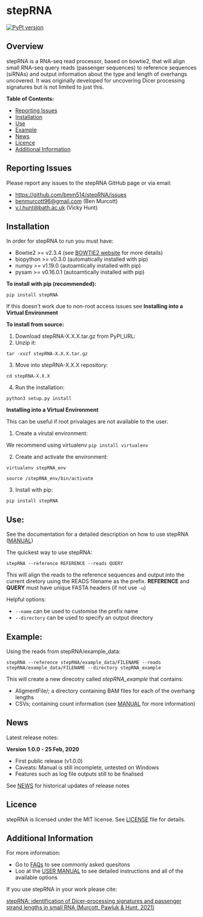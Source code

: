 # stepRNA
[![PyPI version](https://badge.fury.io/py/stepRNA.svg)](https://badge.fury.io/py/stepRNA)
## Overview

stepRNA is a RNA-seq read processor, based on bowtie2, that will align small RNA-seq query reads (passenger sequences) to reference sequences (siRNAs) and output information about the type and length of overhangs uncovered. It was originally developed for uncovering Dicer processing signatures but is not limited to just this.

**Table of Contents:**
- [Reporting Issues](#Reporting-Issues)
- [Installation](#Installation)
- [Use](#Use)
- [Example](#Example)
- [News](#News)
- [Licence](#Licence)
- [Additional Information](#Additional-Information)

## Reporting Issues

Please report any issues to the stepRNA GitHub page or via email:
- https://github.com/bmm514/stepRNA/issues
- benmurcott96@gmail.com (Ben Murcott)
- v.l.hunt@bath.ac.uk (Vicky Hunt)

## Installation

In order for stepRNA to run you must have:
- Bowtie2 >= v2.3.4 (see [BOWTIE2 website](http://bowtie-bio.sourceforge.net/bowtie2/index.shtml) for more details)
- biopython >= v0.3.0 (automatically installed with pip)
- numpy >= v1.19.0 (autoamtically installed with pip)
- pysam >= v0.16.0.1 (autoamtically installed with pip)

**To install with pip (recommended):**

```pip install stepRNA```

If this doesn't work due to non-root access issues see **Installing into a Virtual Environment**

**To install from source:**

1) Download stepRNA-X.X.X.tar.gz from PyPI_URL:
2) Unzip it:

```tar -xvzf stepRNA-X.X.X.tar.gz```

3) Move into stepRNA-X.X.X repository:

```cd stepRNA-X.X.X```

4) Run the installation:

```python3 setup.py install```

**Installing into a Virtual Environment**

This can be useful if root privalages are not available to the user.

1) Create a virutal environment:

We recommend using virtualenv
```pip install virtualenv```

2) Create and activate the environment:

```
virtualenv stepRNA_env

source /stepRNA_env/bin/activate
```

3) Install with pip:

```pip install stepRNA```

## Use:

See the documentation for a detailed description on how to use stepRNA ([MANUAL](URL_LINK))

The quickest way to use stepRNA:

```stepRNA --reference REFERENCE --reads QUERY```
 
This will align the reads to the reference sequences and output into the current diretory using the READS filename as the prefix. **REFERENCE** and **QUERY** must have unique FASTA headers (if not use ```-u```)

Helpful options:
- ```--name``` can be used to customise the prefix name
- ```--directory``` can be used to specify an output directory

## Example:

Using the reads from stepRNA/example_data:

```stepRNA --reference stepRNA/example_data/FILENAME --reads stepRNA/example_data/FILENAME --directory stepRNA_example```

This will create a new direcotry called *stepRNA_example* that contains:
- AligmentFile/; a directory containing BAM files for each of the overhang lengths
- CSVs; containing count information (see [MANUAL](URL_LINK) for more information)

## News

Latest release notes:

**Version 1.0.0 - 25 Feb, 2020**

- First public release (v1.0.0)
- Caveats: Manual is still incomplete, untested on Windows
- Features such as log file outputs still to be finalised


See [NEWS](URL_LINK) for historical updates of release notes

## Licence

stepRNA is licensed under the MIT license.  See [LICENSE](URL_LINK) file for details.

## Additional Information

For more information:
- Go to [FAQs](URL_LINK) to see commonly asked quesitons
- Loo at the [USER MANUAL](URL_LINK) to see detailed instructions and all of the available options

If you use stepRNA in your work please cite:

[stepRNA: identification of Dicer-processing signatures and passenger strand lengths in small RNA (Murcott, Pawluk & Hunt, 2021)](URL_LINK)
